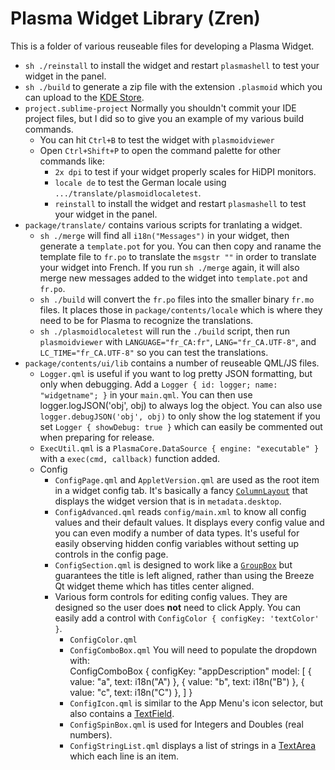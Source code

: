 # Plasma Widget Library (Zren)

This is a folder of various reuseable files for developing a Plasma Widget.

* `sh ./reinstall` to install the widget and restart `plasmashell` to test your widget in the panel.
* `sh ./build` to generate a zip file with the extension `.plasmoid` which you can upload to the [KDE Store](https://store.kde.org).
* `project.sublime-project` Normally you shouldn't commit your IDE project files, but I did so to give you an example of my various build commands.
	* You can hit `Ctrl+B` to test the widget with `plasmoidviewer`
	* Open `Ctrl+Shift+P` to open the command palette for other commands like:
		* `2x dpi` to test if your widget properly scales for HiDPI monitors.
		* `locale de` to test the German locale using `.../translate/plasmoidlocaletest`.
		* `reinstall` to install the widget and restart `plasmashell` to test your widget in the panel.
* `package/translate/` contains various scripts for tranlating a widget.
	* `sh ./merge` will find all `i18n("Messages")` in your widget, then generate a `template.pot` for you. You can then copy and raname the template file to `fr.po` to translate the `msgstr ""` in order to translate your widget into French. If you run `sh ./merge` again, it will also merge new messages added to the widget into `template.pot` and `fr.po`.
	* `sh ./build` will convert the `fr.po` files into the smaller binary `fr.mo` files. It places those in `package/contents/locale` which is where they need to be for Plasma to recognize the translations.
	* `sh ./plasmoidlocaletest` will run the `./build` script, then run `plasmoidviewer` with `LANGUAGE="fr_CA:fr"`, `LANG="fr_CA.UTF-8"`, and `LC_TIME="fr_CA.UTF-8"` so you can test the translations.
* `package/contents/ui/lib` contains a number of reuseable QML/JS files.
	* `Logger.qml` is useful if you want to log pretty JSON formatting, but only when debugging. Add a `Logger { id: logger; name: "widgetname"; }` in your `main.qml`. You can then use logger.logJSON('obj', obj) to always log the object. You can also use `logger.debugJSON('obj', obj)` to only show the log statement if you set `Logger { showDebug: true }` which can easily be commented out when preparing for release.
	* `ExecUtil.qml` is a `PlasmaCore.DataSource { engine: "executable" }` with a `exec(cmd, callback)` function added.
	* Config
		* `ConfigPage.qml` and `AppletVersion.qml` are used as the root item in a widget config tab. It's basically a fancy [`ColumnLayout`](https://doc.qt.io/qt-5/qml-qtquick-layouts-columnlayout.html) that displays the widget version that is in `metadata.desktop`.
		* `ConfigAdvanced.qml` reads `config/main.xml` to know all config values and their default values. It displays every config value and you can even modify a number of data types. It's useful for easily observing hidden config variables without setting up controls in the config page.
		* `ConfigSection.qml` is designed to work like a [`GroupBox`](https://doc.qt.io/qt-5/qml-qtquick-controls-groupbox.html) but guarantees the title is left aligned, rather than using the Breeze Qt widget theme which has titles center aligned.
		* Various form controls for editing config values. They are designed so the user does **not** need to click Apply. You can easily add a control with `ConfigColor { configKey: 'textColor' }`.
			* `ConfigColor.qml`
			* `ConfigComboBox.qml` You will need to populate the dropdown with:  
					ConfigComboBox {
						configKey: "appDescription"
						model: [
							{ value: "a", text: i18n("A") },
							{ value: "b", text: i18n("B") },
							{ value: "c", text: i18n("C") },
						]
					}
			* `ConfigIcon.qml` is similar to the App Menu's icon selector, but also contains a [TextField](https://doc.qt.io/qt-5/qml-qtquick-controls-textfield.html).
			* `ConfigSpinBox.qml` is used for Integers and Doubles (real numbers).
			* `ConfigStringList.qml` displays a list of strings in a [TextArea](https://doc.qt.io/qt-5/qml-qtquick-controls-textarea.html) which each line is an item.
	